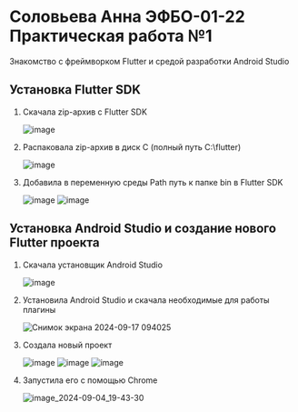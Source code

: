 # Соловьева Анна ЭФБО-01-22 Практическая работа №1
Знакомство с фреймворком Flutter и средой разработки Android Studio

## Установка Flutter SDK
1. Скачала zip-архив с Flutter SDK
   
   ![image](https://github.com/user-attachments/assets/78ddbb6e-fcfe-4655-b33c-8ddaae0d550c)
   
2. Распаковала zip-архив в диск C (полный путь C:\flutter)
   
   ![image](https://github.com/user-attachments/assets/dd3bfa20-7c2d-4bf6-9902-f5adad61f902)
   
3. Добавила в переменную среды Path путь к папке bin в Flutter SDK
   
   ![image](https://github.com/user-attachments/assets/513516e9-ba67-4ba9-8542-6bc5b92f0b4f)
   ![image](https://github.com/user-attachments/assets/69917f0b-95e0-466a-928d-83feff099ca7)

## Установка Android Studio и создание нового Flutter проекта
1. Скачала установщик Android Studio
   
   ![image](https://github.com/user-attachments/assets/accff788-6e53-47c5-b53c-678d79c9b4bf)
   
2. Установила Android Studio и скачала необходимые для работы плагины
   
   ![Снимок экрана 2024-09-17 094025](https://github.com/user-attachments/assets/4c4030b4-d6f0-4092-b37b-d454c7ff9927)
   
3. Создала новый проект
   
   ![image](https://github.com/user-attachments/assets/f1fe01f9-22b1-4d9e-adb6-54d6d9f594c4)
   ![image](https://github.com/user-attachments/assets/9304a959-240c-41ba-8288-96cc2cd18c81)
   ![image](https://github.com/user-attachments/assets/5d583efd-5575-4e8f-b95b-9d0728fe833b)
   
4. Запустила его с помощью Chrome
   
   ![image_2024-09-04_19-43-30](https://github.com/user-attachments/assets/5af94d6f-7185-4c34-b3db-315a9aa21bab)
